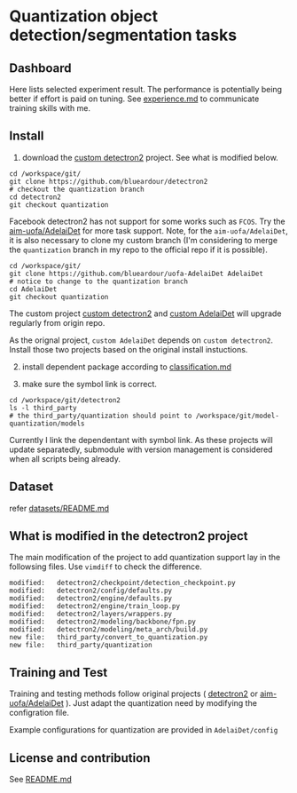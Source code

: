 # Quantization object detection/segmentation tasks

## Dashboard

Here lists selected experiment result. The performance is potentially being better if effort is paid on tuning. See [experience.md](experience.md) to communicate training skills with me.

## Install

1. download the [custom detectron2](https://github.com/blueardour/detectron2) project. See what is modified below.

```
cd /workspace/git/
git clone https://github.com/blueardour/detectron2
# checkout the quantization branch
cd detectron2
git checkout quantization
```
Facebook detectron2 has not support for some works such as `FCOS`. Try the [aim-uofa/AdelaiDet](https://github.com/aim-uofa/AdelaiDet) for more task support. Note, for the `aim-uofa/AdelaiDet`, it is also necessary to clone my custom branch (I'm considering to merge the `quantization` branch in my repo to the official repo if it is possible).

```
cd /workspace/git/
git clone https://github.com/blueardour/uofa-AdelaiDet AdelaiDet
# notice to change to the quantization branch
cd AdelaiDet
git checkout quantization
```

The custom project [custom detectron2](https://github.com/blueardour/detectron2) and [custom AdelaiDet](https://github.com/blueardour/uofa-AdelaiDet) will upgrade regularly from origin repo.

As the orignal project, `custom AdelaiDet` depends on `custom detectron2`.  Install those two projects based on the original install instuctions.

2. install dependent package according to [classification.md](./classification.md)

3. make sure the symbol link is correct.
```
cd /workspace/git/detectron2
ls -l third_party
# the third_party/quantization should point to /workspace/git/model-quantization/models
```

Currently I link the dependentant with symbol link. As these projects will update separatedly, submodule with version management is considered when all scripts being already.

## Dataset

refer [datasets/README.md](https://github.com/facebookresearch/detectron2/blob/master/datasets/README.md)

## What is modified in the detectron2 project

The main modification of the project to add quantization support lay in the followsing files.  Use `vimdiff` to check the difference.

```
modified:   detectron2/checkpoint/detection_checkpoint.py
modified:   detectron2/config/defaults.py
modified:   detectron2/engine/defaults.py
modified:   detectron2/engine/train_loop.py
modified:   detectron2/layers/wrappers.py
modified:   detectron2/modeling/backbone/fpn.py
modified:   detectron2/modeling/meta_arch/build.py
new file:   third_party/convert_to_quantization.py
new file:   third_party/quantization
```

## Training and Test

Training and testing methods follow original projects ( [detectron2](https://github.com/facebookresearch/detectron2) or [aim-uofa/AdelaiDet](https://github.com/aim-uofa/AdelaiDet) ). Just adapt the quantization need by modifying the configration file.

Example configurations for quantization are provided in `AdelaiDet/config`

## License and contribution 

See [README.md](../README.md)
